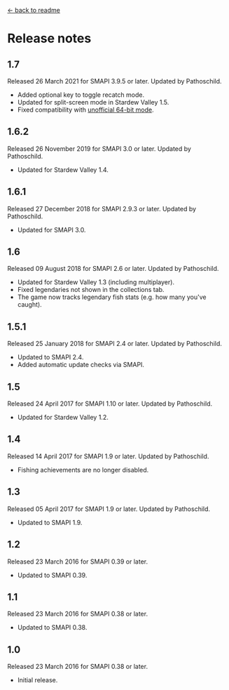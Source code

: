 ﻿﻿[← back to readme](README.md)

# Release notes
## 1.7
Released 26 March 2021 for SMAPI 3.9.5 or later. Updated by Pathoschild.

* Added optional key to toggle recatch mode.
* Updated for split-screen mode in Stardew Valley 1.5.
* Fixed compatibility with [unofficial 64-bit mode](https://stardewvalleywiki.com/Modding:Migrate_to_64-bit_on_Windows).

## 1.6.2
Released 26 November 2019 for SMAPI 3.0 or later. Updated by Pathoschild.

* Updated for Stardew Valley 1.4.

## 1.6.1
Released 27 December 2018 for SMAPI 2.9.3 or later. Updated by Pathoschild.

* Updated for SMAPI 3.0.

## 1.6
Released 09 August 2018 for SMAPI 2.6 or later. Updated by Pathoschild.

* Updated for Stardew Valley 1.3 (including multiplayer).
* Fixed legendaries not shown in the collections tab.
* The game now tracks legendary fish stats (e.g. how many you've caught).

## 1.5.1
Released 25 January 2018 for SMAPI 2.4 or later. Updated by Pathoschild.

* Updated to SMAPI 2.4.
* Added automatic update checks via SMAPI.

## 1.5
Released 24 April 2017 for SMAPI 1.10 or later. Updated by Pathoschild.

* Updated for Stardew Valley 1.2.

## 1.4
Released 14 April 2017 for SMAPI 1.9 or later. Updated by Pathoschild.

* Fishing achievements are no longer disabled.

## 1.3
Released 05 April 2017 for SMAPI 1.9 or later. Updated by Pathoschild.

* Updated to SMAPI 1.9.

## 1.2
Released 23 March 2016 for SMAPI 0.39 or later.

* Updated to SMAPI 0.39.

## 1.1
Released 23 March 2016 for SMAPI 0.38 or later.

* Updated to SMAPI 0.38.

## 1.0
Released 23 March 2016 for SMAPI 0.38 or later.

* Initial release.
